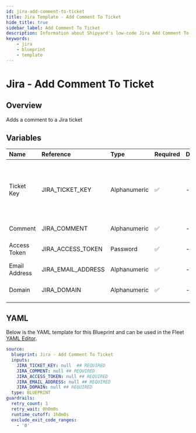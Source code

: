 ```yaml
---
id: jira-add-comment-to-ticket
title: Jira Template - Add Comment To Ticket
hide_title: true
sidebar_label: Add Comment To Ticket
description: Information about Shipyard's low-code Jira Add Comment To Ticket blueprint. This code performs the action of adding a comment to a specific ticket in Jira 
keywords:
    - jira
    - blueprint
    - template
---
```


# Jira - Add Comment To Ticket

## Overview
Adds a comment to a Jira ticket

## Variables

| Name | Reference | Type | Required | Default | Options | Description |
|:-----|:----------|:-----|:---------|:--------|:--------|:------------|
| Ticket Key | JIRA_TICKET_KEY  | Alphanumeric |:white_check_mark: | - | - | You can usually find the ticket key in the ticket's URL or in the ticket's title. It typically consists of uppercase letters, followed by a hyphen, and then a numerical value. For example, in the ticket URL "https://jira.example.com/browse/PROJ-123", the ticket key is "PROJ-123". |
| Comment | JIRA_COMMENT  | Alphanumeric |:white_check_mark: | - | - | This text will be posted as a comment to the Jira ticket |
| Access Token | JIRA_ACCESS_TOKEN  | Password |:white_check_mark: | - | - | To generate a access token go to https://id.atlassian.com/manage-profile/security/api-tokens |
| Email Address | JIRA_EMAIL_ADDRESS  | Alphanumeric |:white_check_mark: | - | - | The email address associated with the Access Token |
| Domain | JIRA_DOMAIN  | Alphanumeric |:white_check_mark: | - | - | The subdomain of the jira instance for example it would be shipyard if the url is https://shipyard.atlassian.net/jira/software |


## YAML
Below is the YAML template for this Blueprint and can be used in the Fleet [YAML Editor](../../reference/fleets/yaml-editor.md).
```yaml
source:
  blueprint: Jira - Add Comment To Ticket
  inputs:
    JIRA_TICKET_KEY: null  ## REQUIRED
    JIRA_COMMENT: null ## REQUIRED
    JIRA_ACCESS_TOKEN: null ## REQUIRED
    JIRA_EMAIL_ADDRESS: null ## REQUIRED
    JIRA_DOMAIN: null ## REQUIRED
  type: BLUEPRINT
guardrails:
  retry_count: 1
  retry_wait: 0h0m0s
  runtime_cutoff: 1h0m0s
  exclude_exit_code_ranges:
    - '0'

```
